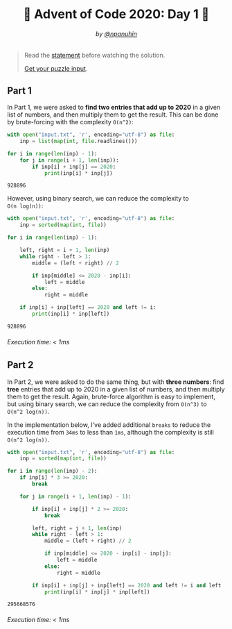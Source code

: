 <h1 align="center">🎄 Advent of Code 2020: Day 1 🎄</h1>
<h6 align="center">by <a href="https://github.com/npanuhin">@npanuhin</a></h6>

> Read the [statement](https://adventofcode.com/2020/day/1 "Visit adventofcode.com/2020/day/1") before watching the solution.
>
> [Get your puzzle input](https://adventofcode.com/2020/day/1/input "Open adventofcode.com/2020/day/1/input").


## Part 1

In Part 1, we were asked to **find two entries that add up to 2020** in a given list of numbers, and then multiply them to get the result. This can be done by brute-forcing with the complexity `O(n^2)`:

```python
with open("input.txt", 'r', encoding="utf-8") as file:
    inp = list(map(int, file.readlines()))

for i in range(len(inp) - 1):
    for j in range(i + 1, len(inp)):
        if inp[i] + inp[j] == 2020:
            print(inp[i] * inp[j])
```
```
928896
```

However, using binary search, we can reduce the complexity to `O(n log(n))`:

<!-- Execute code: "part1.py" -->
```python
with open("input.txt", 'r', encoding="utf-8") as file:
    inp = sorted(map(int, file))

for i in range(len(inp) - 1):

    left, right = i + 1, len(inp)
    while right - left > 1:
        middle = (left + right) // 2

        if inp[middle] <= 2020 - inp[i]:
            left = middle
        else:
            right = middle

    if inp[i] + inp[left] == 2020 and left != i:
        print(inp[i] * inp[left])
```
```
928896
```
###### Execution time: < 1ms

## Part 2

In Part 2, we were asked to do the same thing, but with **three numbers**: find **tree** entries that add up to 2020 in a given list of numbers, and then multiply them to get the result. Again, brute-force algorithm is easy to implement, but using binary search, we can reduce the complexity from `O(n^3)` to `O(n^2 log(n))`.

In the implementation below, I've added additional `breaks` to reduce the execution time from `34ms` to less than `1ms`, although the complexity is still `O(n^2 log(n))`.

<!-- Execute code: "part2.py" -->
```python
with open("input.txt", 'r', encoding="utf-8") as file:
    inp = sorted(map(int, file))

for i in range(len(inp) - 2):
    if inp[i] * 3 >= 2020:
        break

    for j in range(i + 1, len(inp) - 1):

        if inp[i] + inp[j] * 2 >= 2020:
            break

        left, right = j + 1, len(inp)
        while right - left > 1:
            middle = (left + right) // 2

            if inp[middle] <= 2020 - inp[i] - inp[j]:
                left = middle
            else:
                right = middle

        if inp[i] + inp[j] + inp[left] == 2020 and left != i and left != j:
            print(inp[i] * inp[j] * inp[left])
```
```
295668576
```
###### Execution time: < 1ms
